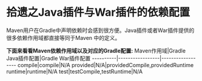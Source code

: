 拾遗之Java插件与War插件的依赖配置
=============================
Maven用户在Gradle中声明依赖时会感到很方便。Java插件或者War插件提供的很多依赖作用域都直接等同于Maven
中的定义。

**下面来看看Maven依赖作用域以及对应的Gradle配置:**
Maven作用域|Gradle Java插件配置|Gradle War插件配置
----------|-----------------|------------------
compile|compile|N/A
provided|N/A|providedCompile,providedRuntime
runtime|runtime|N/A
test|testCompile,testRuntime|N/A
